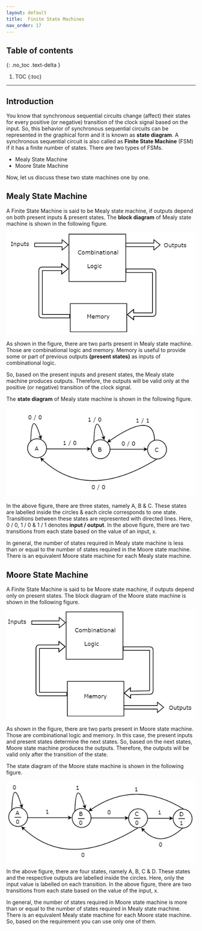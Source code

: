 ```yaml
---
layout: default
title:  Finite State Machines
nav_order: 17
---
```


## Table of contents
{: .no_toc .text-delta }

1. TOC
{:toc}

---

## Introduction
You know that synchronous sequential circuits change (affect) their states for every positive (or negative) transition of the clock signal based on the input. 
So, this behavior of synchronous sequential circuits can be represented in the graphical form and it is known as **state diagram**.
A synchronous sequential circuit is also called as **Finite State Machine** (FSM) if it has a finite number of states. 
There are two types of FSMs.

* Mealy State Machine
* Moore State Machine

Now, let us discuss these two state machines one by one.

## Mealy State Machine
A Finite State Machine is said to be Mealy state machine, if outputs depend on both present inputs & present states. 
The **block diagram** of Mealy state machine is shown in the following figure.

<div style="text-align:center"><img src="../assets/images/mealy_state_machine.jpg" /></div>

As shown in the figure, there are two parts present in Mealy state machine. 
Those are combinational logic and memory. Memory is useful to provide some or part of previous outputs **(present states)** as inputs of combinational logic.

So, based on the present inputs and present states, the Mealy state machine produces outputs. 
Therefore, the outputs will be valid only at the positive (or negative) transition of the clock signal.

The **state diagram** of Mealy state machine is shown in the following figure.

<div style="text-align:center"><img src="../assets/images/state_diagram1.jpg" /></div>

In the above figure, there are three states, namely A, B & C. 
These states are labelled inside the circles & each circle corresponds to one state. 
Transitions between these states are represented with directed lines. Here, 0 / 0, 1 / 0 & 1 / 1 denotes **input / output**. 
In the above figure, there are two transitions from each state based on the value of an input, x.

In general, the number of states required in Mealy state machine is less than or equal to the number of states required in the Moore state machine. 
There is an equivalent Moore state machine for each Mealy state machine.

## Moore State Machine
A Finite State Machine is said to be Moore state machine, if outputs depend only on present states. The block diagram of the Moore state machine is shown in the following figure.

<div style="text-align:center"><img src="../assets/images/moore_state_machine.jpg" /></div>

As shown in the figure, there are two parts present in Moore state machine. Those are combinational logic and memory. In this case, the present inputs and present states determine the next states. So, based on the next states, Moore state machine produces the outputs. Therefore, the outputs will be valid only after the transition of the state.

The state diagram of the Moore state machine is shown in the following figure.

<div style="text-align:center"><img src="../assets/images/state_diagram_of_moore_state_machine.jpg" /></div>

In the above figure, there are four states, namely A, B, C & D. These states and the respective outputs are labelled inside the circles. Here, only the input value is labelled on each transition. In the above figure, there are two transitions from each state based on the value of the input, x.

In general, the number of states required in Moore state machine is more than or equal to the number of states required in Mealy state machine. There is an equivalent Mealy state machine for each Moore state machine. So, based on the requirement you can use only one of them.
